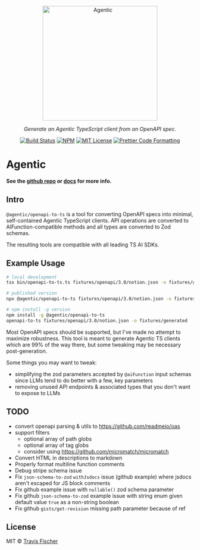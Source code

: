 <p align="center">
  <a href="https://agentic.so">
    <img alt="Agentic" src="https://raw.githubusercontent.com/transitive-bullshit/agentic/main/docs/media/agentic-header.jpg" width="308">
  </a>
</p>

<p align="center">
  <em>Generate an Agentic TypeScript client from an OpenAPI spec.</em>
</p>

<p align="center">
  <a href="https://github.com/transitive-bullshit/agentic/actions/workflows/main.yml"><img alt="Build Status" src="https://github.com/transitive-bullshit/agentic/actions/workflows/main.yml/badge.svg" /></a>
  <a href="https://www.npmjs.com/package/@agentic/stdlib"><img alt="NPM" src="https://img.shields.io/npm/v/@agentic/stdlib.svg" /></a>
  <a href="https://github.com/transitive-bullshit/agentic/blob/main/license"><img alt="MIT License" src="https://img.shields.io/badge/license-MIT-blue" /></a>
  <a href="https://prettier.io"><img alt="Prettier Code Formatting" src="https://img.shields.io/badge/code_style-prettier-brightgreen.svg" /></a>
</p>

# Agentic

**See the [github repo](https://github.com/transitive-bullshit/agentic) or [docs](https://agentic.so) for more info.**

## Intro

`@agentic/openapi-to-ts` is a tool for converting OpenAPI specs into minimal, self-contained Agentic TypeScript clients. API operations are converted to AIFunction-compatible methods and all types are converted to Zod schemas.

The resulting tools are compatible with all leading TS AI SDKs.

## Example Usage

```sh
# local development
tsx bin/openapi-to-ts.ts fixtures/openapi/3.0/notion.json -o fixtures/generated

# published version
npx @agentic/openapi-to-ts fixtures/openapi/3.0/notion.json -o fixtures/generated

# npm install -g version
npm install -g @agentic/openapi-to-ts
openapi-to-ts fixtures/openapi/3.0/notion.json -o fixtures/generated
```

Most OpenAPI specs should be supported, but I've made no attempt to maximize robustness. This tool is meant to generate Agentic TS clients which are 99% of the way there, but some tweaking may be necessary post-generation.

Some things you may want to tweak:

- simplifying the zod parameters accepted by `@aiFunction` input schemas since LLMs tend to do better with a few, key parameters
- removing unused API endpoints & associated types that you don't want to expose to LLMs

## TODO

- convert openapi parsing & utils to https://github.com/readmeio/oas
- support filters
  - optional array of path globs
  - optional array of tag globs
  - consider using https://github.com/micromatch/micromatch
- Convert HTML in descriptions to markdown
- Properly format multiline function comments
- Debug stripe schema issue
- Fix `json-schema-to-zod` `withJsdocs` issue (github example) where jsdocs aren't escaped for JS block comments
- Fix github example issue with `nullable()` zod schema parameter
- Fix github `json-schema-to-zod` example issue with string enum given default value `true` as a non-string boolean
- Fix github `gists/get-revision` missing path parameter because of ref

## License

MIT © [Travis Fischer](https://x.com/transitive_bs)
